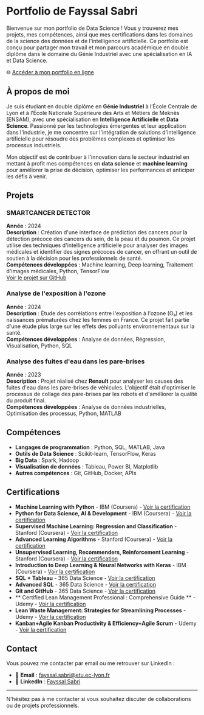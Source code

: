 # Portfolio de Fayssal Sabri

Bienvenue sur mon portfolio de Data Science ! Vous y trouverez mes projets, mes compétences, ainsi que mes certifications dans les domaines de la science des données et de l'intelligence artificielle. Ce portfolio est conçu pour partager mon travail et mon parcours académique en double diplôme dans le domaine du Génie Industriel avec une spécialisation en IA et Data Science.

🌐 [Accéder à mon portfolio en ligne](https://fayssalsabri.github.io/)

## À propos de moi
Je suis étudiant en double diplôme en **Génie Industriel** à l’École Centrale de Lyon et à l’École Nationale Supérieure des Arts et Métiers de Meknès (ENSAM), avec une spécialisation en **Intelligence Artificielle** et **Data Science**. Passionné par les technologies émergentes et leur application dans l'industrie, je me concentre sur l'intégration de solutions d'intelligence artificielle pour résoudre des problèmes complexes et optimiser les processus industriels.

Mon objectif est de contribuer à l'innovation dans le secteur industriel en mettant à profit mes compétences en **data science** et **machine learning** pour améliorer la prise de décision, optimiser les performances et anticiper les défis à venir.

## Projets

### SMARTCANCER DETECTOR
**Année** : 2024  
**Description** : Création d'une interface de prédiction des cancers pour la détection précoce des cancers du sein, de la peau et du poumon. Ce projet utilise des techniques d'intelligence artificielle pour analyser des images médicales et identifier des signes précoces de cancer, en offrant un outil de soutien à la décision pour les professionnels de santé.  
**Compétences développées** : Machine learning, Deep learning, Traitement d'images médicales, Python, TensorFlow  
[Voir le projet sur GitHub](https://github.com/FayssalSabri/SmartCancerDetector)

### Analyse de l'exposition à l'ozone
**Année** : 2024  
**Description** : Étude des corrélations entre l'exposition à l'ozone (O₃) et les naissances prématurées chez les femmes en France. Ce projet fait partie d'une étude plus large sur les effets des polluants environnementaux sur la santé.  
**Compétences développées** : Analyse de données, Régression, Visualisation, Python, SQL

### Analyse des fuites d'eau dans les pare-brises
**Année** : 2023  
**Description** : Projet réalisé chez **Renault** pour analyser les causes des fuites d'eau dans les pare-brises de véhicules. L'objectif était d'optimiser le processus de collage des pare-brises par les robots et d'améliorer la qualité du produit final.  
**Compétences développées** : Analyse de données industrielles, Optimisation des processus, Python, MATLAB

## Compétences

- **Langages de programmation** : Python, SQL, MATLAB, Java
- **Outils de Data Science** : Scikit-learn, TensorFlow, Keras
- **Big Data** : Spark, Hadoop
- **Visualisation de données** : Tableau, Power BI, Matplotlib
- **Autres compétences** : Git, GitHub, Docker, APIs

## Certifications

- **Machine Learning with Python** - IBM (Coursera) - [Voir la certification](https://coursera.org/share/9ff42ba476fb676865b79181aa9058a3)
- **Python for Data Science, AI & Development** - IBM (Coursera) - [Voir la certification](https://coursera.org/share/7ca58c49d166d906f92dfea6bedd0fdb)
- **Supervised Machine Learning: Regression and Classification** - Stanford (Coursera) - [Voir la certification](https://coursera.org/share/b78414785699f39dad4341cc36a61e05)
- **Advanced Learning Algorithms** - Stanford (Coursera) - [Voir la certification](https://coursera.org/share/1f1f23f28eac340ada961f73be657ecd)
- **Unsupervised Learning, Recommenders, Reinforcement Learning** - Stanford (Coursera) - [Voir la certification](https://coursera.org/share/d4e940e93fb69db9d88c25097b87d70b)
- **Introduction to Deep Learning & Neural Networks with Keras** - IBM (Coursera) - [Voir la certification](https://learn.365datascience.com/certificates/CC-1DB0AEE681/)
- **SQL + Tableau** - 365 Data Science - [Voir la certification](https://learn.365datascience.com/certificates/CC-E5EA340A82/)
- **Advanced SQL** - 365 Data Science - [Voir la certification](https://learn.365datascience.com/certificates/CC-FF10CFFD9D/)
- **Git and GitHub** - 365 Data Science - [Voir la certification](https://learn.365datascience.com/certificates/CC-6FB9E230D9/)
- ** Certified Lean Management Professional : Comprehensive Guide ** - Udemy - [Voir la certification](https://www.udemy.com/certificate/UC-7553a73d-7a62-4d32-983f-20b2d6f470ca/)
- **Lean Waste Management: Strategies for Streamlining Processes** - Udemy - [Voir la certification](https://www.udemy.com/certificate/UC-dc3a939a-da08-4b01-940b-e998e49cc4a5/)
- **Kanban+Agile Kanban Productivity & Efficiency+Agile Scrum** - Udemy - [Voir la certification](https://www.udemy.com/certificate/UC-9cd64e94-cdd1-43b3-a548-d1cf5ed2f1d6/)

## Contact
Vous pouvez me contacter par email ou me retrouver sur LinkedIn :

- 📧 **Email** : [fayssal.sabri@etu.ec-lyon.fr](mailto:fayssal.sabri@etu.ec-lyon.fr)
- 📄 **LinkedIn** : [Fayssal Sabri](https://linkedin.com/in/fayssal-sabri-79b98a247)

---

N'hésitez pas à me contacter si vous souhaitez discuter de collaborations ou de projets professionnels.
